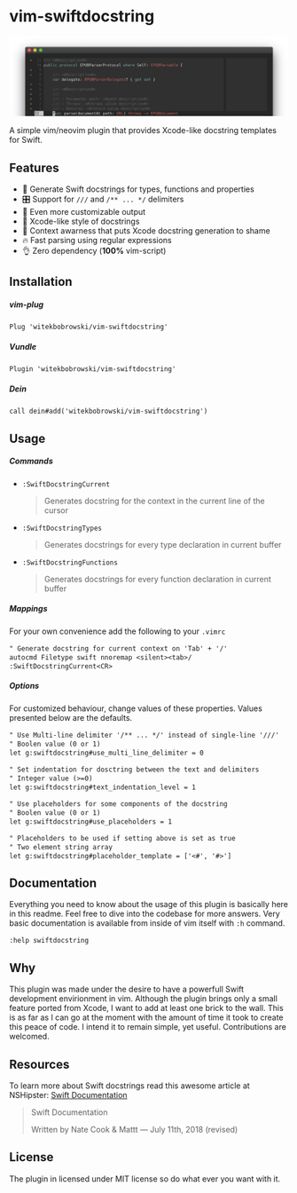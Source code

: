 # vim-swiftdocstring
<p align=center>
<a href="">
<img alt="screenshot" src="screenshot.png">
</a>
</p>
A simple vim/neovim plugin that provides Xcode-like docstring templates for Swift.

## Features

- 📑 Generate Swift docstrings for types, functions and properties
- 🎛 Support for `///` and `/** ... */` delimiters 
- 🎨 Even more customizable output
- 🔨 Xcode-like style of docstrings 
- 🧠 Context awarness that puts Xcode docstring generation to shame
- 🔥 Fast parsing using regular expressions
- 👌 Zero dependency (**100%** vim-script)

## Installation

##### vim-plug
```vim
Plug 'witekbobrowski/vim-swiftdocstring'
```

##### Vundle 
```vim
Plugin 'witekbobrowski/vim-swiftdocstring'
```

##### Dein
```vim
call dein#add('witekbobrowski/vim-swiftdocstring')
```

## Usage

##### Commands 
- `:SwiftDocstringCurrent`

    > Generates docstring for the context in the current line of the cursor

- `:SwiftDocstringTypes`

    > Generates docstrings for every type declaration in current buffer 

- `:SwiftDocstringFunctions`

    > Generates docstrings for every function declaration in current buffer

##### Mappings

For your own convenience add the following to your `.vimrc`
```vim
" Generate docstring for current context on 'Tab' + '/'
autocmd Filetype swift nnoremap <silent><tab>/ :SwiftDocstringCurrent<CR>
```

##### Options

For customized behaviour, change values of these properties. Values presented 
below are the defaults.
```vim
" Use Multi-line delimiter '/** ... */' instead of single-line '///'
" Boolen value (0 or 1)
let g:swiftdocstring#use_multi_line_delimiter = 0
```
```vim
" Set indentation for dosctring between the text and delimiters
" Integer value (>=0)
let g:swiftdocstring#text_indentation_level = 1
```
```vim
" Use placeholders for some components of the docstring 
" Boolen value (0 or 1)
let g:swiftdocstring#use_placeholders = 1
```
```vim
" Placeholders to be used if setting above is set as true 
" Two element string array
let g:swiftdocstring#placeholder_template = ['<#', '#>']
```

## Documentation

Everything you need to know about the usage of this plugin is basically here 
in this readme. Feel free to dive into the codebase for more answers. Very 
basic documentation is available from inside of vim itself with `:h` command.

```vim
:help swiftdocstring
```

## Why

This plugin was made under the desire to have a powerfull Swift development
envirionment in vim. Although the plugin brings only a small feature ported
from Xcode, I want to add at least one brick to the wall. This is as far as
I can go at the moment with the amount of time it took to create this peace 
of code. I intend it to remain simple, yet useful. Contributions are welcomed.

## Resources

To learn more about Swift docstrings read this awesome article at NSHipster:
[Swift Documentation](https://nshipster.com/swift-documentation/) 
> Swift Documentation
>
> Written by Nate Cook & Mattt — July 11th, 2018 (revised)


## License

The plugin in licensed under MIT license so do what ever you want with it.
